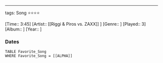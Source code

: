 ---
tags: Song ⭐⭐⭐⭐ 

[Time:: 3:45]
[Artist:: [[Riggi & Piros vs. ZAXX]] ]
[Genre::  ]
[Played:: 3]
[Album:: ]
[Year:: ]
### Dates
````dataview
TABLE Favorite_Song
WHERE Favorite_Song = [[ALPHA]]
````